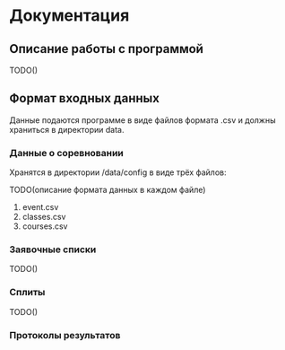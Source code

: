 # Документация
## Описание работы с программой
TODO()

## Формат входных данных
Данные подаются программе в виде файлов формата .csv и должны храниться в директории
data. 
### Данные о соревновании
Хранятся в директории /data/config в виде трёх файлов:

TODO(описание формата данных в каждом файле)
1. event.csv
2. classes.csv
3. courses.csv
### Заявочные списки
TODO()
### Сплиты
TODO()
### Протоколы результатов

